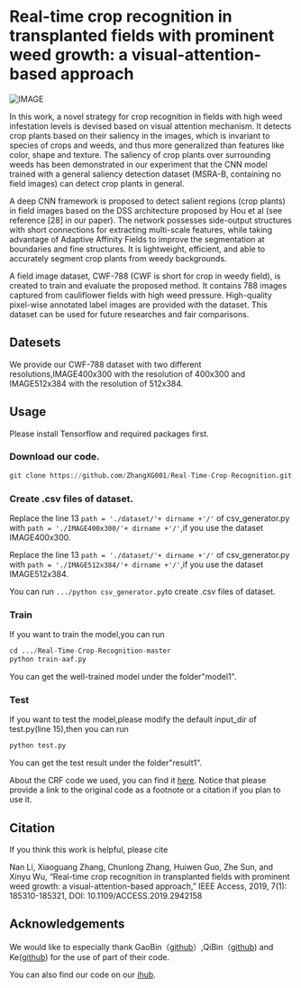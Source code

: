 # Real-time crop recognition in transplanted fields with prominent weed growth: a visual-attention-based approach

![IMAGE](https://github.com/ZhangXG001/Real-Time-Crop-Recognition/blob/master/IMG/network.jpg)

In this work, a novel strategy for crop recognition in fields with high weed infestation levels is devised based on visual attention mechanism. It detects crop plants based on their saliency in the images, which is invariant to species of crops and weeds, and thus more generalized than features like color, shape and texture. The saliency of crop plants over surrounding weeds has been demonstrated in our experiment that the CNN model trained with a general saliency detection dataset (MSRA-B, containing no field images) can detect crop plants in general.

 A deep CNN framework is proposed to detect salient regions (crop plants) in field images based on the DSS architecture proposed by Hou et al (see reference [28] in our paper). The network possesses side-output structures with short connections for extracting multi-scale features, while taking advantage of Adaptive Affinity Fields to improve the segmentation at boundaries and fine structures. It is lightweight, efficient, and able to accurately segment crop plants from weedy backgrounds.
 
A field image dataset, CWF-788 (CWF is short for crop in weedy field), is created to train and evaluate the proposed method. It contains 788 images captured from cauliflower fields with high weed pressure. High-quality pixel-wise annotated label images are provided with the dataset. This dataset can be used for future researches and fair comparisons.

## Datesets

We provide our CWF-788 dataset with two different resolutions,IMAGE400x300 with the resolution of 400x300 and IMAGE512x384 with the resolution of 512x384.

## Usage

Please install Tensorflow and required packages first.

### Download our code.

```python
git clone https://github.com/ZhangXG001/Real-Time-Crop-Recognition.git
```

### Create .csv files of dataset.

Replace the line 13 ```path = './dataset/'+ dirname +'/'``` of csv_generator.py with ```path = './IMAGE400x300/'+ dirname +'/'```,if you use the dataset IMAGE400x300.

Replace the line 13 ```path = './dataset/'+ dirname +'/'``` of csv_generator.py with ```path = './IMAGE512x384/'+ dirname +'/'```,if you use the dataset IMAGE512x384.

You can run ``` .../python csv_generator.py ```to create .csv files of dataset.


### Train

If you want to train the model,you can run

```python
cd .../Real-Time-Crop-Recognition-master
python train-aaf.py
```
You can get the well-trained model under the folder"model1".

### Test

If you want to test the model,please modify the default input_dir of test.py(line 15),then you can run

```python
python test.py
```
You can get the test result under the folder"result1".

About the CRF code we used, you can find it [here](https://github.com/Andrew-Qibin/dss_crf). Notice that please provide a link to the original code as a footnote or a citation if you plan to use it.

## Citation

If you think this work is helpful, please cite

Nan Li, Xiaoguang Zhang, Chunlong Zhang, Huiwen Guo, Zhe Sun, and Xinyu Wu, “Real-time crop recognition in transplanted fields with prominent weed growth: a visual-attention-based approach,” IEEE Access, 2019, 7(1): 185310-185321, DOI: 10.1109/ACCESS.2019.2942158


## Acknowledgements

We would like to especially thank GaoBin（[github](https://github.com/gbyy422990/salience_object_detection)）,QiBin（[github](https://github.com/Andrew-Qibin/DSS)) and Ke([github](https://github.com/twke18/Adaptive_Affinity_Fields)) for the use of part of their code.

You can also find our code on our [ihub](https://code.ihub.org.cn/projects/640).

